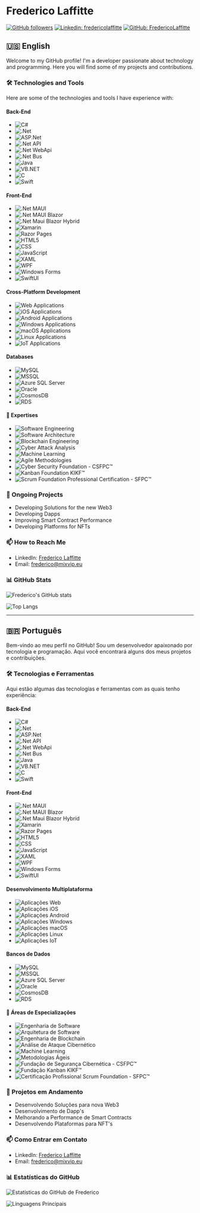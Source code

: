 # Frederico Laffitte

[![GitHub followers](https://img.shields.io/github/followers/FredericoLaffitte?label=Follow&style=social)](https://github.com/FredericoLaffitte)
[![Linkedin: fredericolaffitte](https://img.shields.io/badge/-Frederico%20Laffitte-blue?style=flat-square&logo=Linkedin&logoColor=white&link=https://www.linkedin.com/in/fredericolaffitte/)](https://www.linkedin.com/in/fredericolaffitte/)
[![GitHub: FredericoLaffitte](https://img.shields.io/github/stars/FredericoLaffitte?affiliations=OWNER%2CCOLLABORATOR&style=social)](https://github.com/FredericoLaffitte)

## 🇺🇸 English

Welcome to my GitHub profile! I'm a developer passionate about technology and programming. Here you will find some of my projects and contributions.

### 🛠 Technologies and Tools

Here are some of the technologies and tools I have experience with:

#### Back-End
- ![C#](https://img.shields.io/badge/-C%23-239120?logo=c-sharp&logoColor=white&style=flat-square)
- ![.Net](https://img.shields.io/badge/-.Net-512BD4?logo=dotnet&logoColor=white&style=flat-square)
- ![ASP.Net](https://img.shields.io/badge/-ASP.Net-512BD4?logo=dotnet&logoColor=white&style=flat-square)
- ![.Net API](https://img.shields.io/badge/-.Net%20API-512BD4?logo=dotnet&logoColor=white&style=flat-square)
- ![.Net WebApi](https://img.shields.io/badge/-.Net%20WebApi-512BD4?logo=dotnet&logoColor=white&style=flat-square)
- ![.Net Bus](https://img.shields.io/badge/-.Net%20Bus-512BD4?logo=dotnet&logoColor=white&style=flat-square)
- ![Java](https://img.shields.io/badge/-Java-007396?logo=java&logoColor=white&style=flat-square)
- ![VB.NET](https://img.shields.io/badge/-VB.NET-5C2D91?logo=.net&logoColor=white&style=flat-square)
- ![C](https://img.shields.io/badge/-C-A8B9CC?logo=c&logoColor=white&style=flat-square)
- ![Swift](https://img.shields.io/badge/-Swift-FA7343?logo=swift&logoColor=white&style=flat-square)

#### Front-End
- ![.Net MAUI](https://img.shields.io/badge/-.Net%20MAUI-512BD4?logo=dotnet&logoColor=white&style=flat-square)
- ![.Net MAUI Blazor](https://img.shields.io/badge/-.Net%20MAUI%20Blazor-512BD4?logo=blazor&logoColor=white&style=flat-square)
- ![.Net Maui Blazor Hybrid](https://img.shields.io/badge/-.Net%20Maui%20Blazor%20Hybrid-512BD4?logo=blazor&logoColor=white&style=flat-square)
- ![Xamarin](https://img.shields.io/badge/-Xamarin-3498DB?logo=xamarin&logoColor=white&style=flat-square)
- ![Razor Pages](https://img.shields.io/badge/-Razor%20Pages-512BD4?logo=.net&logoColor=white&style=flat-square)
- ![HTML5](https://img.shields.io/badge/-HTML5-E34F26?logo=html5&logoColor=white&style=flat-square)
- ![CSS](https://img.shields.io/badge/-CSS-1572B6?logo=css3&logoColor=white&style=flat-square)
- ![JavaScript](https://img.shields.io/badge/-JavaScript-F7DF1E?logo=javascript&logoColor=black&style=flat-square)
- ![XAML](https://img.shields.io/badge/-XAML-0C54C2?logo=xaml&logoColor=white&style=flat-square)
- ![WPF](https://img.shields.io/badge/-WPF-512BD4?logo=dotnet&logoColor=white&style=flat-square)
- ![Windows Forms](https://img.shields.io/badge/-Windows%20Forms-0078D6?logo=windows&logoColor=white&style=flat-square)
- ![SwiftUI](https://img.shields.io/badge/-SwiftUI-0072C6?logo=swift&logoColor=white&style=flat-square)

#### Cross-Platform Development
- ![Web Applications](https://img.shields.io/badge/-Web%20Applications-47C5FB?logo=web&logoColor=white&style=flat-square)
- ![iOS Applications](https://img.shields.io/badge/-iOS%20Applications-000000?logo=ios&logoColor=white&style=flat-square)
- ![Android Applications](https://img.shields.io/badge/-Android%20Applications-3DDC84?logo=android&logoColor=white&style=flat-square)
- ![Windows Applications](https://img.shields.io/badge/-Windows%20Applications-0078D6?logo=windows&logoColor=white&style=flat-square)
- ![macOS Applications](https://img.shields.io/badge/-macOS%20Applications-000000?logo=apple&logoColor=white&style=flat-square)
- ![Linux Applications](https://img.shields.io/badge/-Linux%20Applications-FCC624?logo=linux&logoColor=white&style=flat-square)
- ![IoT Applications](https://img.shields.io/badge/-IoT%20Applications-008272?logo=internet-archive&logoColor=white&style=flat-square)

#### Databases
- ![MySQL](https://img.shields.io/badge/-MySQL-4479A1?logo=mysql&logoColor=white&style=flat-square)
- ![MSSQL](https://img.shields.io/badge/-MSSQL-CC2927?logo=microsoft-sql-server&logoColor=white&style=flat-square)
- ![Azure SQL Server](https://img.shields.io/badge/-Azure%20SQL%20Server-0078D4?logo=microsoft-azure&logoColor=white&style=flat-square)
- ![Oracle](https://img.shields.io/badge/-Oracle-F80000?logo=oracle&logoColor=white&style=flat-square)
- ![CosmosDB](https://img.shields.io/badge/-CosmosDB-0078D4?logo=microsoft-azure&logoColor=white&style=flat-square)
- ![RDS](https://img.shields.io/badge/-RDS-232F3E?logo=amazon-aws&logoColor=white&style=flat-square)

#### 🌟 Expertises
- ![Software Engineering](https://img.shields.io/badge/-Software%20Engineering-007ACC?logo=architecture&logoColor=white&style=flat-square)
- ![Software Architecture](https://img.shields.io/badge/-Software%20Architecture-007ACC?logo=architecture&logoColor=white&style=flat-square)
- ![Blockchain Engineering](https://img.shields.io/badge/-Blockchain%20Engineering-121D33?logo=blockchain&logoColor=white&style=flat-square)
- ![Cyber Attack Analysis](https://img.shields.io/badge/-Cyber%20Attack%20Analysis-FF0000?logo=security&logoColor=white&style=flat-square)
- ![Machine Learning](https://img.shields.io/badge/-Machine%20Learning-000000?logo=ai&logoColor=white&style=flat-square)
- ![Agile Methodologies](https://img.shields.io/badge/-Agile%20Methodologies-000000?logo=agile&logoColor=white&style=flat-square)
- ![Cyber Security Foundation - CSFPC™](https://img.shields.io/badge/Cyber%20Security%20Foundation%20-%20CSFPC%E2%84%A2-red?style=flat-square)
- ![Kanban Foundation KIKF™](https://img.shields.io/badge/-Kanban%20Foundation%20KIKF%E2%84%A2-007ACC?logo=azure&logoColor=white&style=flat-square)
- ![Scrum Foundation Professional Certification - SFPC™](https://img.shields.io/badge/-Scrum%20Foundation%20Professional%20Certification%20-%20SFPC%E2%84%A2-007ACC?style=flat-square)

### 🌱 Ongoing Projects

- Developing Solutions for the new Web3
- Developing Dapps
- Improving Smart Contract Performance
- Developing Platforms for NFTs

### 📫 How to Reach Me

- LinkedIn: [Frederico Laffitte](https://www.linkedin.com/in/fredericolaffitte/)
- Email: frederico@mixvip.eu

### 📊 GitHub Stats

![Frederico's GitHub stats](https://github-readme-stats.vercel.app/api?username=FredericoLaffitte&show_icons=true&theme=dracula)

![Top Langs](https://github-readme-stats.vercel.app/api/top-langs/?username=FredericoLaffitte&layout=compact&theme=dracula)

---

## 🇧🇷 Português

Bem-vindo ao meu perfil no GitHub! Sou um desenvolvedor apaixonado por tecnologia e programação. Aqui você encontrará alguns dos meus projetos e contribuições.

### 🛠 Tecnologias e Ferramentas

Aqui estão algumas das tecnologias e ferramentas com as quais tenho experiência:

#### Back-End
- ![C#](https://img.shields.io/badge/-C%23-239120?logo=c-sharp&logoColor=white&style=flat-square)
- ![.Net](https://img.shields.io/badge/-.Net-512BD4?logo=dotnet&logoColor=white&style=flat-square)
- ![ASP.Net](https://img.shields.io/badge/-ASP.Net-512BD4?logo=dotnet&logoColor=white&style=flat-square)
- ![.Net API](https://img.shields.io/badge/-.Net%20API-512BD4?logo=dotnet&logoColor=white&style=flat-square)
- ![.Net WebApi](https://img.shields.io/badge/-.Net%20WebApi-512BD4?logo=dotnet&logoColor=white&style=flat-square)
- ![.Net Bus](https://img.shields.io/badge/-.Net%20Bus-512BD4?logo=dotnet&logoColor=white&style=flat-square)
- ![Java](https://img.shields.io/badge/-Java-007396?logo=java&logoColor=white&style=flat-square)
- ![VB.NET](https://img.shields.io/badge/-VB.NET-5C2D91?logo=.net&logoColor=white&style=flat-square)
- ![C](https://img.shields.io/badge/-C-A8B9CC?logo=c&logoColor=white&style=flat-square)
- ![Swift](https://img.shields.io/badge/-Swift-FA7343?logo=swift&logoColor=white&style=flat-square)

#### Front-End
- ![.Net MAUI](https://img.shields.io/badge/-.Net%20MAUI-512BD4?logo=dotnet&logoColor=white&style=flat-square)
- ![.Net MAUI Blazor](https://img.shields.io/badge/-.Net%20MAUI%20Blazor-512BD4?logo=blazor&logoColor=white&style=flat-square)
- ![.Net Maui Blazor Hybrid](https://img.shields.io/badge/-.Net%20Maui%20Blazor%20Hybrid-512BD4?logo=blazor&logoColor=white&style=flat-square)
- ![Xamarin](https://img.shields.io/badge/-Xamarin-3498DB?logo=xamarin&logoColor=white&style=flat-square)
- ![Razor Pages](https://img.shields.io/badge/-Razor%20Pages-512BD4?logo=.net&logoColor=white&style=flat-square)
- ![HTML5](https://img.shields.io/badge/-HTML5-E34F26?logo=html5&logoColor=white&style=flat-square)
- ![CSS](https://img.shields.io/badge/-CSS-1572B6?logo=css3&logoColor=white&style=flat-square)
- ![JavaScript](https://img.shields.io/badge/-JavaScript-F7DF1E?logo=javascript&logoColor=black&style=flat-square)
- ![XAML](https://img.shields.io/badge/-XAML-0C54C2?logo=xaml&logoColor=white&style=flat-square)
- ![WPF](https://img.shields.io/badge/-WPF-512BD4?logo=dotnet&logoColor=white&style=flat-square)
- ![Windows Forms](https://img.shields.io/badge/-Windows%20Forms-0078D6?logo=windows&logoColor=white&style=flat-square)
- ![SwiftUI](https://img.shields.io/badge/-SwiftUI-0072C6?logo=swift&logoColor=white&style=flat-square)

#### Desenvolvimento Multiplataforma
- ![Aplicações Web](https://img.shields.io/badge/-Aplicações%20Web-47C5FB?logo=web&logoColor=white&style=flat-square)
- ![Aplicações iOS](https://img.shields.io/badge/-Aplicações%20iOS-000000?logo=ios&logoColor=white&style=flat-square)
- ![Aplicações Android](https://img.shields.io/badge/-Aplicações%20Android-3DDC84?logo=android&logoColor=white&style=flat-square)
- ![Aplicações Windows](https://img.shields.io/badge/-Aplicações%20Windows-0078D6?logo=windows&logoColor=white&style=flat-square)
- ![Aplicações macOS](https://img.shields.io/badge/-Aplicações%20macOS-000000?logo=apple&logoColor=white&style=flat-square)
- ![Aplicações Linux](https://img.shields.io/badge/-Aplicações%20Linux-FCC624?logo=linux&logoColor=white&style=flat-square)
- ![Aplicações IoT](https://img.shields.io/badge/-Aplicações%20IoT-008272?logo=internet-archive&logoColor=white&style=flat-square)

#### Bancos de Dados
- ![MySQL](https://img.shields.io/badge/-MySQL-4479A1?logo=mysql&logoColor=white&style=flat-square)
- ![MSSQL](https://img.shields.io/badge/-MSSQL-CC2927?logo=microsoft-sql-server&logoColor=white&style=flat-square)
- ![Azure SQL Server](https://img.shields.io/badge/-Azure%20SQL%20Server-0078D4?logo=microsoft-azure&logoColor=white&style=flat-square)
- ![Oracle](https://img.shields.io/badge/-Oracle-F80000?logo=oracle&logoColor=white&style=flat-square)
- ![CosmosDB](https://img.shields.io/badge/-CosmosDB-0078D4?logo=microsoft-azure&logoColor=white&style=flat-square)
- ![RDS](https://img.shields.io/badge/-RDS-232F3E?logo=amazon-aws&logoColor=white&style=flat-square)

#### 🌟 Áreas de Especializações
- ![Engenharia de Software](https://img.shields.io/badge/-Engenharia%20de%20Software-007ACC?logo=architecture&logoColor=white&style=flat-square)
- ![Arquitetura de Software](https://img.shields.io/badge/-Arquitetura%20de%20Software-007ACC?logo=architecture&logoColor=white&style=flat-square)
- ![Engenharia de Blockchain](https://img.shields.io/badge/-Engenharia%20de%20Blockchain-121D33?logo=blockchain&logoColor=white&style=flat-square)
- ![Análise de Ataque Cibernético](https://img.shields.io/badge/-Análise%20de%20Ataque%20Cibernético-FF0000?logo=security&logoColor=white&style=flat-square)
- ![Machine Learning](https://img.shields.io/badge/-Machine%20Learning-000000?logo=ai&logoColor=white&style=flat-square)
- ![Metodologias Ágeis](https://img.shields.io/badge/-Metodologias%20Ágeis-000000?logo=agile&logoColor=white&style=flat-square)
- ![Fundação de Segurança Cibernética - CSFPC™](https://img.shields.io/badge/Fundação%20de%20Segurança%20Cibernética%20-%20CSFPC%E2%84%A2-red?style=flat-square)
- ![Fundação Kanban KIKF™](https://img.shields.io/badge/-Fundação%20Kanban%20KIKF%E2%84%A2-007ACC?logo=azure&logoColor=white&style=flat-square)
- ![Certificação Profissional Scrum Foundation - SFPC™](https://img.shields.io/badge/-Certificação%20Profissional%20Scrum%20Foundation%20-%20SFPC%E2%84%A2-007ACC?style=flat-square)


### 🌱 Projetos em Andamento

- Desenvolvendo Soluções para nova Web3
- Desenvolvimento de Dapp's
- Melhorando a Performance de Smart Contracts
- Desenvolvendo Plataformas para NFT's

### 📫 Como Entrar em Contato

- LinkedIn: [Frederico Laffitte](https://www.linkedin.com/in/fredericolaffitte/)
- Email: frederico@mixvip.eu

### 📊 Estatísticas do GitHub

![Estatísticas do GitHub de Frederico](https://github-readme-stats.vercel.app/api?username=FredericoLaffitte&show_icons=true&theme=dracula)

![Linguagens Principais](https://github-readme-stats.vercel.app/api/top-langs/?username=FredericoLaffitte&layout=compact&theme=dracula)
